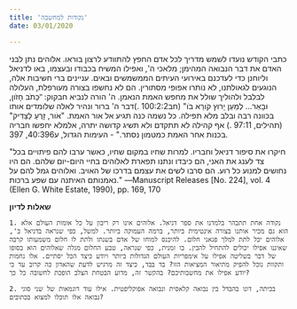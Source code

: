 ```yaml
---
title: 'נקודות למחשבה'
date: 03/01/2020

---
```


כתבי הקודש נועדו לשמש מדריך לכל אדם החפץ להתוודע לרצון בוראו. אלוהים נתן לבני האדם את דבר הנבואה המהימן; מלאכי ה', ואפילו המשיח בכבודו ובעצמו, באו לדניאל וליוחנן כדי לעדכנם באירועי העיתים הממשמשים ובאים. עניינים ברי חשיבות אלה, הנוגעים לגאולתנו, לא נותרו אפופי מסתורין. הם לא נחשפו בצורה מעורפלת, העלולה לבלבל ולהוליך שולל את מחפש האמת הנאמן. ה' הורה לנביא חבקוק: "ּכְתֹב חָזֹון, ּובָאֵר... לְמַעַן יָרּוץ קֹורֵא בֹו" (חב100:2:2 .)דבר ה' ברור ונהיר לאלה שלומדים אותו בכוונה רבה ובלב מלא תפילה. כל נשמה כנה תגיע אל אור האמת. "אֹור, זָרֻעַ לַצַּדִיק" (תהילים, 97:11 .) אף קהילה לא תתקדם ולא תשיג קדושה יתרה, אלמלא יחפשו חבריה בכנות אחר האמת כמטמון נסתר." - העימות הגדול, ע40:396, 397.

"חיקרו את סיפור דניאל וחבריו. למרות שחיו במקום שחיו, כאשר ערבו להם פיתויים בכל צד לענג את האני, הם כיבדו ונתנו תפארת לאלוהים בחיי היום-יום שלהם. הם היו נחושים למנוע כל רוע. הם סרבו לשים את עצמם בדרכו של האויב. ואלוהים גמל להם על נאמנותם האיתנה עם שפע ברכות." —Manuscript Releases [No. 224], vol. 4 (Ellen G. White Estate, 1990), pp. 169, 170

**שאלות לדיון**

`1.	נקודה אחת תתבהר בלמדנו את ספר דניאל. אלוהים אינו רק ריבון על כל אומות העולם אלא הוא גם מכיר אותנו בצורה אינטימית ביותר, ברמה העמוקה ביותר. למשל, כפי שנראה בדניאל ב', אלוהים יכל לתת למלך פגאני חלום. להיכנס למוחו של אדם בשנתו ולתת לו חלום משמעותו קרבה שאיננו אפילו יכולים להתחיל להבין. בו זמנית, כפי שנראה, טבע החלום מגלה שאלוהים הוא בסופו של דבר בשליטה אפילו על אימפריות העולם הגדולות ביותר ויודע כיצד הכל יסתיים. אלו נחמות ותקוות נוכל להפיק מתיאור המציאות הזו? בד בבד, כיצד זה מרגיש לדעת שהאדון כה קרוב עד כי יודע אפילו את מחשבותיכם? בהקשר זה, מדוע הבטחת הצלב הופכת לחשובה כל כך?`

`2.	בכיתה, דונו בהבדל בין נבואה קלאסית ונבואה אפוקליפטית. אילו עוד דוגמאות של שני סוגי נבואה אלו תוכלו למצוא בכתובים?`